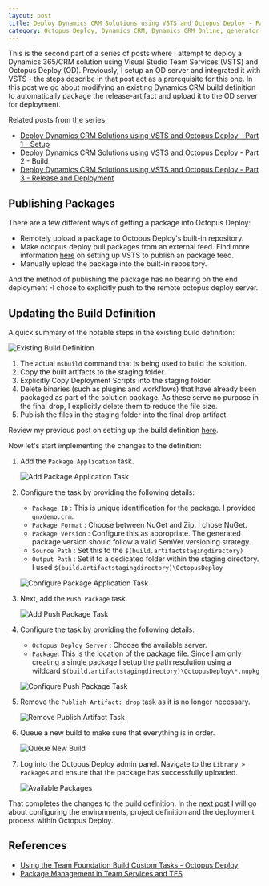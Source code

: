 ```yaml
---
layout: post
title: Deploy Dynamics CRM Solutions using VSTS and Octopus Deploy - Part 2 - Build
category: Octopus Deploy, Dynamics CRM, Dynamics CRM Online, generator-nullfactory-xrm, Visual Studio Team Services, ALM, Git 
---
```

This is the second part of a series of posts where I attempt to deploy a Dynamics 365/CRM solution using Visual Studio Team Services (VSTS) and Octopus Deploy (OD). Previously, I setup an OD server and integrated it with VSTS - the steps describe in that post act as a prerequisite for this one. In this post we go about modifying an existing Dynamics CRM build definition to automatically package the release-artifact and upload it to the OD server for deployment. 

Related posts from the series:

- [Deploy Dynamics CRM Solutions using VSTS and Octopus Deploy - Part 1 - Setup](/2017/04/deploy-dynamics-crm-solutions-vsts-octopus-deploy-setup-part-1/) 
- Deploy Dynamics CRM Solutions using VSTS and Octopus Deploy - Part 2 - Build
- [Deploy Dynamics CRM Solutions using VSTS and Octopus Deploy - Part 3 - Release and Deployment](/2017/04/deploy-dynamics-crm-solutions-vsts-octopus-deploy-release-part-3/)

## Publishing Packages

There are a few different ways of getting a package into Octopus Deploy:

- Remotely upload a package to Octopus Deploy's built-in repository.
- Make octopus deploy pull packages from an external feed. Find more information [here](https://www.visualstudio.com/en-us/docs/package/overview) on setting up VSTS to publish an package feed.
- Manually upload the package into the built-in repository.

And the method of publishing the package has no bearing on the end deployment -I chose to explicitly push to the remote octopus deploy server. 

<!--excerpt-->

## Updating the Build Definition

A quick summary of the notable steps in the existing build definition:

![Existing Build Definition](/images/posts/OctoDeployPt2/10_starting_build_def.png)

1. The actual `msbuild` command that is being used to build the solution.
2. Copy the built artifacts to the staging folder.
3. Explicitly Copy Deployment Scripts into the staging folder.
4. Delete binaries (such as plugins and workflows) that have already been packaged as part of the solution package. As these serve no purpose in the final drop, I explicitly delete them to reduce the file size.
5. Publish the files in the staging folder into the final drop artifact.

Review my previous post on setting up the build definition [here](/2016/11/release-strategy-for-dynamics-crm-setting-up-the-build-part-2).

Now let's start implementing the changes to the definition:

1.  Add the `Package Application` task.

	![Add Package Application Task](/images/posts/OctoDeployPt2/20_add_package_app.png)

1. Configure the task by providing the following details:

	- `Package ID` : This is unique identification for the package. I provided `gnxdemo.crm`.
	- `Package Format` : Choose between NuGet and Zip. I chose NuGet. 
	- `Package Version` : Configure this as appropriate. The generated package version should follow a valid SemVer versioning strategy.
	- `Source Path` : Set this to the `$(build.artifactstagingdirectory)`
	- `Output Path` : Set it to a dedicated folder within the staging directory. I used `$(build.artifactstagingdirectory)\OctopusDeploy`

	![Configure Package Application Task](/images/posts/OctoDeployPt2/30_config_package_app.png)

1. Next, add the `Push Package` task.

	![Add Push Package Task](/images/posts/OctoDeployPt2/40_add_push_package.png)

1. Configure the task by providing the following details:

	- `Octopus Deploy Server` : Choose the available server.
	- `Package`: This is the location of the package file. Since I am only creating a single package I setup the path resolution using a wildcard `$(build.artifactstagingdirectory)\OctopusDeploy\*.nupkg`

	![Configure Push Package Task](/images/posts/OctoDeployPt2/50_config_package.png)

1. Remove the `Publish Artifact: drop` task as it is no longer necessary.

	![Remove Publish Artifact Task](/images/posts/OctoDeployPt2/60_remove_pushlish_artifacts.png)

1. Queue a new build to make sure that everything is in order.

	![Queue New Build](/images/posts/OctoDeployPt2/70_queued_build.png)

1. Log into the Octopus Deploy admin panel. Navigate to the `Library > Packages` and ensure that the package has successfully uploaded.

	![Available Packages](/images/posts/OctoDeployPt2/80_published_package.png)

That completes the changes to the build definition. In the [next post](/2017/04/deploy-dynamics-crm-solutions-vsts-octopus-deploy-release-part-3/) I will go about configuring the environments, project definition and the deployment process within Octopus Deploy.

## References

- [Using the Team Foundation Build Custom Tasks - Octopus Deploy](https://octopus.com/docs/guides/use-the-team-foundation-build-custom-task)
- [Package Management in Team Services and TFS](https://www.visualstudio.com/en-us/docs/package/overview)